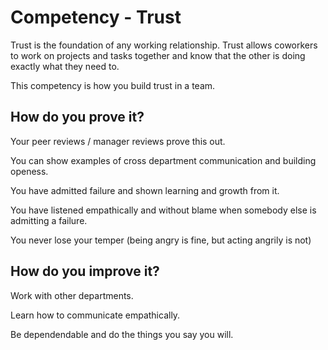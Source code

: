 # Competency - Trust

Trust is the foundation of any working relationship. Trust allows coworkers to work on projects and tasks together and know that the other is doing exactly what they need to. 

This competency is how you build trust in a team.

## How do you prove it?

Your peer reviews / manager reviews prove this out.

You can show examples of cross department communication and building openess.

You have admitted failure and shown learning and growth from it.

You have listened empathically and without blame when somebody else is admitting a failure.

You never lose your temper (being angry is fine, but acting angrily is not)

## How do you improve it?

Work with other departments.

Learn how to communicate empathically.

Be dependendable and do the things you say you will.
